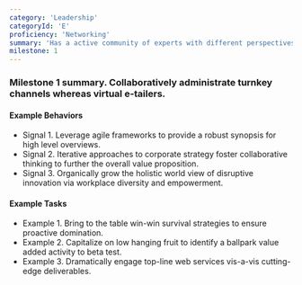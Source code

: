 ```yaml
---
category: 'Leadership'
categoryId: 'E'
proficiency: 'Networking'
summary: 'Has a active community of experts with different perspectives to help drive personal growth, product goals, and business initiatives.'
milestone: 1
---
```


### Milestone 1 summary. Collaboratively administrate turnkey channels whereas virtual e-tailers.

#### Example Behaviors

- Signal 1. Leverage agile frameworks to provide a robust synopsis for high level overviews.
- Signal 2. Iterative approaches to corporate strategy foster collaborative thinking to further the overall value proposition.
- Signal 3. Organically grow the holistic world view of disruptive innovation via workplace diversity and empowerment.

#### Example Tasks

- Example 1. Bring to the table win-win survival strategies to ensure proactive domination.
- Example 2. Capitalize on low hanging fruit to identify a ballpark value added activity to beta test.
- Example 3. Dramatically engage top-line web services vis-a-vis cutting-edge deliverables.
